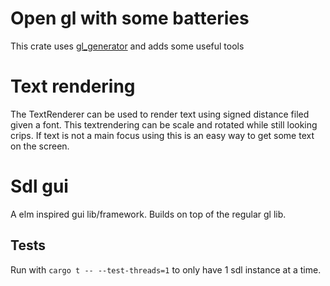 # Open gl with some batteries

This crate uses [gl_generator](https://crates.io/crates/gl_generator) and adds some useful tools


# Text rendering

The TextRenderer can be used to render text using signed distance filed given a font. This textrendering can be scale and rotated while still looking crips. If text is not a main focus using this is an easy way to get some text on the screen.


# Sdl gui
A elm inspired gui lib/framework. Builds on top of the regular gl lib.



## Tests

Run with `cargo t -- --test-threads=1` to only have 1 sdl instance at a time.
